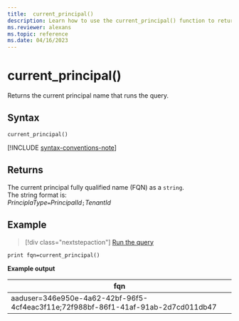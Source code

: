 ```yaml
---
title:  current_principal()
description: Learn how to use the current_principal() function to return the name of the principal running the query.
ms.reviewer: alexans
ms.topic: reference
ms.date: 04/16/2023
---
```

# current_principal()

Returns the current principal name that runs the query.

## Syntax

`current_principal()`

[!INCLUDE [syntax-conventions-note](../includes/syntax-conventions-note.md)]

## Returns

The current principal fully qualified name (FQN) as a `string`.  
The string format is:  
*PrinciplaType*`=`*PrincipalId*`;`*TenantId*

## Example

> [!div class="nextstepaction"]
> <a href="https://dataexplorer.azure.com/clusters/help/databases/Samples?query=H4sIAAAAAAAAAysoyswrUUgrzLNNLi0qSs0riS8AiiRnFiTmaGgCAGK4N8YdAAAA" target="_blank">Run the query</a>

```kusto
print fqn=current_principal()
```

**Example output**

|fqn|
|---|
|aaduser=346e950e-4a62-42bf-96f5-4cf4eac3f11e;72f988bf-86f1-41af-91ab-2d7cd011db47|
